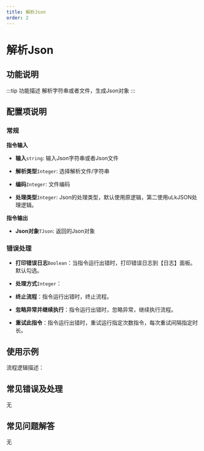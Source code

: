 ```yaml
---
title: 解析Json
order: 2
---
```


# 解析Json

## 功能说明

:::tip 功能描述
解析字符串或者文件，生成Json对象
:::

## 配置项说明

### 常规

**指令输入**

- **输入**`string`: 输入Json字符串或者Json文件

- **解析类型**`Integer`: 选择解析文件/字符串

- **编码**`Integer`: 文件编码

- **处理类型**`Integer`: Json的处理类型，默认使用原逻辑，第二使用uLkJSON处理逻辑。


**指令输出**

- **Json对象**`TJson`: 返回的Json对象

### 错误处理

- **打印错误日志**`Boolean`：当指令运行出错时，打印错误日志到【日志】面板。默认勾选。

- **处理方式**`Integer`：

 - **终止流程**：指令运行出错时，终止流程。

 - **忽略异常并继续执行**：指令运行出错时，忽略异常，继续执行流程。

 - **重试此指令**：指令运行出错时，重试运行指定次数指令，每次重试间隔指定时长。

## 使用示例

流程逻辑描述：

## 常见错误及处理

无

## 常见问题解答

无

